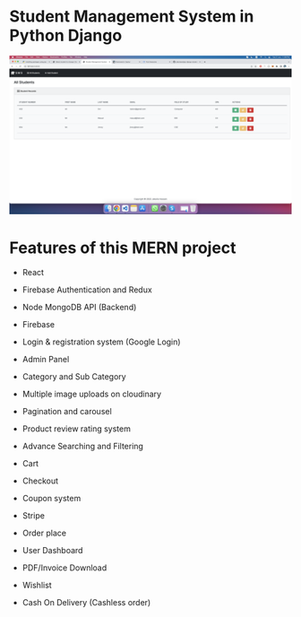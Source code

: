 # Student Management System in Python Django
![CHEESE!](sms.png)
# Features of this MERN project

- React

- Firebase Authentication and Redux

- Node MongoDB API (Backend)

- Firebase

- Login & registration system (Google Login)

- Admin Panel

- Category and Sub Category

- Multiple image uploads on cloudinary

- Pagination and carousel

- Product review rating system

- Advance Searching and Filtering

- Cart

- Checkout

- Coupon system

- Stripe

- Order place

- User Dashboard

- PDF/Invoice Download

- Wishlist

- Cash On Delivery (Cashless order)
